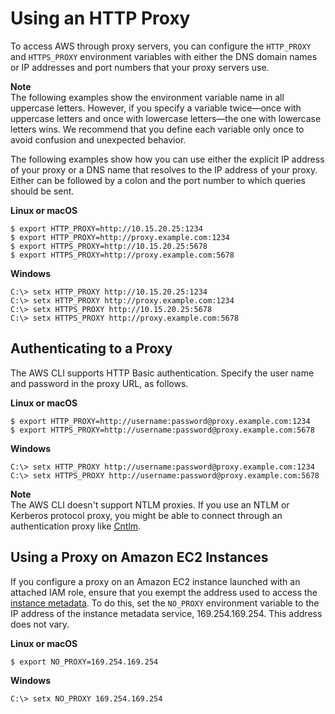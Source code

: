 # Using an HTTP Proxy<a name="cli-configure-proxy"></a>

 To access AWS through proxy servers, you can configure the `HTTP_PROXY` and `HTTPS_PROXY` environment variables with either the DNS domain names or IP addresses and port numbers that your proxy servers use\.

**Note**  
The following examples show the environment variable name in all uppercase letters\. However, if you specify a variable twice—once with uppercase letters and once with lowercase letters—the one with lowercase letters wins\. We recommend that you define each variable only once to avoid confusion and unexpected behavior\.

The following examples show how you can use either the explicit IP address of your proxy or a DNS name that resolves to the IP address of your proxy\. Either can be followed by a colon and the port number to which queries should be sent\.

**Linux or macOS**

```
$ export HTTP_PROXY=http://10.15.20.25:1234
$ export HTTP_PROXY=http://proxy.example.com:1234
$ export HTTPS_PROXY=http://10.15.20.25:5678
$ export HTTPS_PROXY=http://proxy.example.com:5678
```

**Windows**

```
C:\> setx HTTP_PROXY http://10.15.20.25:1234
C:\> setx HTTP_PROXY http://proxy.example.com:1234
C:\> setx HTTPS_PROXY http://10.15.20.25:5678
C:\> setx HTTPS_PROXY http://proxy.example.com:5678
```

## Authenticating to a Proxy<a name="cli-configure-proxy-auth"></a>

The AWS CLI supports HTTP Basic authentication\. Specify the user name and password in the proxy URL, as follows\. 

**Linux or macOS**

```
$ export HTTP_PROXY=http://username:password@proxy.example.com:1234
$ export HTTPS_PROXY=http://username:password@proxy.example.com:5678
```

**Windows**

```
C:\> setx HTTP_PROXY http://username:password@proxy.example.com:1234
C:\> setx HTTPS_PROXY http://username:password@proxy.example.com:5678
```

**Note**  
The AWS CLI doesn't support NTLM proxies\. If you use an NTLM or Kerberos protocol proxy, you might be able to connect through an authentication proxy like [Cntlm](http://cntlm.sourceforge.net)\.

## Using a Proxy on Amazon EC2 Instances<a name="cli-configure-proxy-ec2"></a>

If you configure a proxy on an Amazon EC2 instance launched with an attached IAM role, ensure that you exempt the address used to access the [instance metadata](https://docs.aws.amazon.com/AWSEC2/latest/UserGuide/ec2-instance-metadata.html)\. To do this, set the `NO_PROXY` environment variable to the IP address of the instance metadata service, 169\.254\.169\.254\. This address does not vary\.

**Linux or macOS**

```
$ export NO_PROXY=169.254.169.254
```

**Windows**

```
C:\> setx NO_PROXY 169.254.169.254
```
